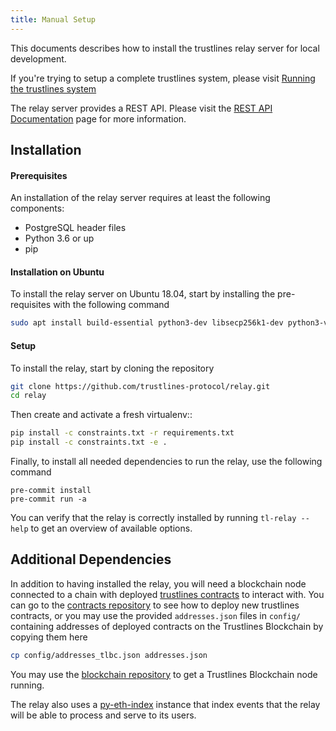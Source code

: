 ```yaml
---
title: Manual Setup
---
```


This documents describes how to install the trustlines relay server
for local development.

If you're trying to setup a complete trustlines system, please visit
[Running the trustlines system](/relay/tutorials/trustlines_system)

The relay server provides a REST API. Please visit the [REST API
Documentation](https://github.com/trustlines-protocol/relay/blob/master/docs/RelayAPI.md)
page for more information.

## Installation

#### Prerequisites

An installation of the relay server requires at least the following
components:

- PostgreSQL header files
- Python 3.6 or up
- pip

#### Installation on Ubuntu

To install the relay server on Ubuntu 18.04, start by installing the pre-requisites
with the following command

```bash
sudo apt install build-essential python3-dev libsecp256k1-dev python3-virtualenv virtualenv pkg-config libssl-dev automake autoconf libtool git libpq-dev
```

#### Setup


To install the relay, start by cloning the repository

```bash
git clone https://github.com/trustlines-protocol/relay.git
cd relay
```

Then create and activate a fresh virtualenv::

```bash
pip install -c constraints.txt -r requirements.txt
pip install -c constraints.txt -e .
```


Finally, to install all needed dependencies to run the relay, use the following command

```git
pre-commit install
pre-commit run -a
```

You can verify that the relay is correctly installed by running `tl-relay --help`
to get an overview of available options.

## Additional Dependencies
In addition to having installed the relay, you will need a blockchain
node connected to a chain with deployed [trustlines contracts](https://github.com/trustlines-protocol/contracts)
to interact with. You can go to the [contracts repository](https://github.com/trustlines-protocol/contracts)
to see how to deploy new trustlines contracts, or you may use the provided
`addresses.json` files in `config/` containing addresses of deployed contracts on the Trustlines Blockchain by
copying them here

```bash
cp config/addresses_tlbc.json addresses.json
```

You may use the [blockchain repository](https://github.com/trustlines-protocol/blockchain)
to get a Trustlines Blockchain node running.

The relay also uses a [py-eth-index](https://github.com/trustlines-protocol/py-eth-index)
instance that index events that the relay will be able to process and serve to its users.
